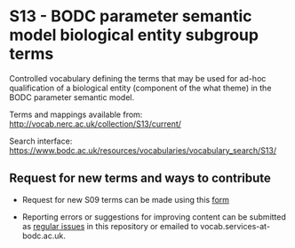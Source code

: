 # S13 - BODC parameter semantic model biological entity subgroup terms

Controlled vocabulary defining the terms that may be used for ad-hoc qualification of a biological entity (component of the what theme) in the BODC parameter semantic model.

Terms and mappings available from: http://vocab.nerc.ac.uk/collection/S13/current/

Search interface: https://www.bodc.ac.uk/resources/vocabularies/vocabulary_search/S13/

## Request for new terms and ways to contribute
- Request for new S09 terms can be made using this [form](https://docs.google.com/forms/d/e/1FAIpQLSe-ZTKJZmNT5FmyPRFsPsNt2hpB_gb6MAmm7Zp-7GSMpn5NFA/viewform?usp=pp_url&entry.1396013310=S13)

- Reporting errors or suggestions for improving content can be submitted as [regular issues](https://github.com/nvs-vocabs/S13/issues/new) in this repository or emailed to vocab.services-at-bodc.ac.uk.
